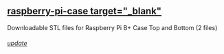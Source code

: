 <div class="gitDiv">
    <div class="detailsDiv">
        <h2><a href="https://fullborelabs.com/26663-raspberry-pi-case">raspberry-pi-case target="_blank"</a></h2>
        <p>Downloadable STL files for Raspberry Pi B+ Case Top and Bottom (2 files)</p>
        <h6><a href="https://fullborelabs.com/wp/git-scripts/raspberry-pi-case/details-scrape.cgi" target="_blank" class="scrapeLink">update</a></h6>
    </div>
</div>

